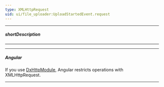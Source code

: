 ```yaml
---
type: XMLHttpRequest
uid: ui/file_uploader:UploadStartedEvent.request
---
```

---
##### shortDescription
<!-- Description goes here -->

---
---

##### Angular
If you use [DxHttpModule](/Documentation/Guide/Angular_Components/Common_Features/Intercept_HTTP_Requests/), Angular restricts operations with XMLHttpRequest.

---